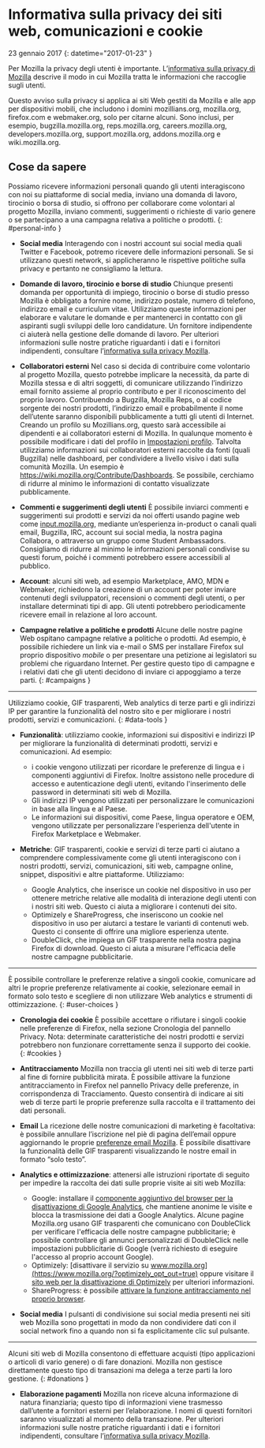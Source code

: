 # Informativa sulla privacy dei siti web, comunicazioni e cookie

23 gennaio 2017
{: datetime="2017-01-23" }

Per Mozilla la privacy degli utenti è importante. L’[informativa sulla privacy di Mozilla](https://www.mozilla.org/privacy/) descrive il modo in cui Mozilla tratta le informazioni che raccoglie sugli utenti.

Questo avviso sulla privacy si applica ai siti Web gestiti da Mozilla e alle app per dispositivi mobili, che includono i domini mozillians.org, mozilla.org, firefox.com e webmaker.org, solo per citarne alcuni.  Sono inclusi, per esempio, bugzilla.mozilla.org, reps.mozilla.org, careers.mozilla.org, developers.mozilla.org, support.mozilla.org, addons.mozilla.org e wiki.mozilla.org.

## Cose da sapere

Possiamo ricevere informazioni personali quando gli utenti interagiscono con noi su piattaforme di social media, inviano una domanda di lavoro, tirocinio o borsa di studio, si offrono per collaborare come volontari al progetto Mozilla, inviano commenti, suggerimenti o richieste di vario genere o se partecipano a una campagna relativa a politiche o prodotti.
{: #personal-info }

* **Social media** Interagendo con i nostri account sui social media quali Twitter e Facebook, potremo ricevere delle informazioni personali. Se si utilizzano questi network, si applicheranno le rispettive politiche sulla privacy e pertanto ne consigliamo la lettura.

* **Domande di lavoro, tirocinio e borse di studio** Chiunque presenti domanda per opportunità di impiego, tirocinio o borse di studio presso Mozilla è obbligato a fornire nome, indirizzo postale, numero di telefono, indirizzo email e curriculum vitae. Utilizziamo queste informazioni per elaborare e valutare le domande e per mantenerci in contatto con gli aspiranti sugli sviluppi delle loro candidature. Un fornitore indipendente ci aiuterà nella gestione delle domande di lavoro. Per ulteriori informazioni sulle nostre pratiche riguardanti i dati e i fornitori indipendenti, consultare l’[informativa sulla privacy Mozilla](https://www.mozilla.org/privacy/).

* **Collaboratori esterni** Nel caso si decida di contribuire come volontario al progetto Mozilla, questo potrebbe implicare la necessità, da parte di Mozilla stessa e di altri soggetti, di comunicare utilizzando l’indirizzo email fornito assieme al proprio contributo e per il riconoscimento del proprio lavoro. Contribuendo a Bugzilla, Mozilla Reps, o al codice sorgente dei nostri prodotti, l’indirizzo email e probabilmente il nome dell’utente saranno disponibili pubblicamente a tutti gli utenti di Internet. Creando un profilo su Mozillians.org, questo sarà accessibile ai dipendenti e ai collaboratori esterni di Mozilla. In qualunque momento è possibile modificare i dati del profilo in [Impostazioni profilo](https://mozillians.org/user/edit). Talvolta utilizziamo informazioni sui collaboratori esterni raccolte da fonti (quali Bugzilla) nelle dashboard, per condividere a livello visivo i dati sulla comunità Mozilla. Un esempio è <https://wiki.mozilla.org/Contribute/Dashboards>. Se possibile, cerchiamo di ridurre al minimo le informazioni di contatto visualizzate pubblicamente.

* **Commenti e suggerimenti degli utenti** È possibile inviarci commenti e suggerimenti sui prodotti e servizi da noi offerti usando pagine web come [input.mozilla.org](https://input.mozilla.org/), mediante un’esperienza in-product o canali quali email, Bugzilla, IRC, account sui social media, la nostra pagina Collabora, o attraverso un gruppo come Student Ambassadors. Consigliamo di ridurre al minimo le informazioni personali condivise su questi forum, poiché i commenti potrebbero essere accessibili al pubblico.

* **Account**: alcuni siti web, ad esempio Marketplace, AMO, MDN e Webmaker, richiedono la creazione di un account per poter inviare contenuti degli sviluppatori, recensioni o commenti degli utenti, o per installare determinati tipi di app.  Gli utenti potrebbero periodicamente ricevere email in relazione al loro account.

* **Campagne relative a politiche e prodotti**  Alcune delle nostre pagine Web ospitano campagne relative a politiche o prodotti. Ad esempio, è possibile richiedere un link via e-mail o SMS per installare Firefox sul proprio dispositivo *mobile* o per presentare una petizione ai legislatori su problemi che riguardano Internet. Per gestire questo tipo di campagne e i relativi dati che gli utenti decidono di inviare ci appoggiamo a terze parti.
{: #campaigns }

---------------------------------------

Utilizziamo cookie, GIF trasparenti, Web analytics di terze parti e gli indirizzi IP per garantire la funzionalità del nostro sito e per migliorare i nostri prodotti, servizi e comunicazioni.
{: #data-tools }

* **Funzionalità**: utilizziamo cookie, informazioni sui dispositivi e indirizzi IP per migliorare la funzionalità di determinati prodotti, servizi e comunicazioni. Ad esempio:
    * i cookie vengono utilizzati per ricordare le preferenze di lingua e i componenti aggiuntivi di Firefox. Inoltre assistono nelle procedure di accesso e autenticazione degli utenti, evitando l'inserimento delle password in determinati siti web di Mozilla.  
    * Gli indirizzi IP vengono utilizzati per personalizzare le comunicazioni in base alla lingua e al Paese.  
    * Le informazioni sui dispositivi, come Paese, lingua operatore e OEM, vengono utilizzate per personalizzare l'esperienza dell'utente in Firefox Marketplace e Webmaker.

* **Metriche**: GIF trasparenti, cookie e servizi di terze parti ci aiutano a comprendere complessivamente come gli utenti interagiscono con i nostri prodotti, servizi, comunicazioni, siti web, campagne online, snippet, dispositivi e altre piattaforme. Utilizziamo:
    * Google Analytics, che inserisce un cookie nel dispositivo in uso per ottenere metriche relative alle modalità di interazione degli utenti con i nostri siti web.      Questo ci aiuta a migliorare i contenuti dei sito.  
    * Optimizely e ShareProgress, che inseriscono un cookie nel dispositivo in uso per aiutarci a testare le varianti di contenuti web.  Questo ci consente di offrire una migliore esperienza utente.
    * DoubleClick, che impiega un GIF trasparente nella nostra pagina Firefox di download. Questo ci aiuta a misurare l'efficacia delle nostre campagne pubblicitarie.

---------------------------------------

È possibile controllare le preferenze relative a singoli cookie, comunicare ad altri le proprie preferenze relativamente ai cookie, selezionare eemail in formato solo testo e scegliere di non utilizzare Web analytics e strumenti di ottimizzazione.
{: #user-choices }

* **Cronologia dei cookie** È possibile accettare o rifiutare i singoli cookie nelle preferenze di Firefox, nella sezione Cronologia del pannello Privacy. Nota: determinate caratteristiche dei nostri prodotti e servizi potrebbero non funzionare correttamente senza il supporto dei cookie.
{: #cookies }

* **Antitracciamento** Mozilla non traccia gli utenti nei siti web di terze parti al fine di fornire pubblicità mirata. È possibile attivare la funzione antitracciamento in Firefox nel pannello Privacy delle preferenze, in corrispondenza di Tracciamento. Questo consentirà di indicare ai siti web di terze parti le proprie preferenze sulla raccolta e il trattamento dei dati personali.

* **Email** La ricezione delle nostre comunicazioni di marketing è facoltativa: è possibile annullare l’iscrizione nel piè di pagina dell’email oppure aggiornando le proprie [preferenze email Mozilla](https://www.mozilla.org/newsletter/recovery/). È possibile disattivare la funzionalità delle GIF trasparenti visualizzando le nostre email in formato “solo testo”.

* **Analytics e ottimizzazione**: attenersi alle istruzioni riportate di seguito per impedire la raccolta dei dati sulle proprie visite ai siti web Mozilla:
   *  Google: installare il [componente aggiuntivo del browser per la disattivazione di Google Analytics](https://tools.google.com/dlpage/gaoptout), che mantiene anonime le visite e blocca la trasmissione dei dati a Google Analytics. Alcune pagine Mozilla.org usano GIF trasparenti che comunicano con DoubleClick per verificare l'efficacia delle nostre campagne pubblicitarie; è possibile controllare gli annunci personalizzati di DoubleClick nelle impostazioni pubblicitarie di Google (verrà richiesto di eseguire l'accesso al proprio account Google).
   *  Optimizely: [disattivare il servizio su www.mozilla.org](https://www.mozilla.org/?optimizely_opt_out=true) oppure visitare il [sito web per la disattivazione di Optimizely](https://www.optimizely.com/opt_out) per ulteriori informazioni. 
   *  ShareProgress: è possibile [attivare la funzione antitracciamento nel proprio browser](https://support.mozilla.org/kb/how-do-i-turn-do-not-track-feature).

* **Social media** I pulsanti di condivisione sui social media presenti nei siti web Mozilla sono progettati in modo da non condividere dati con il social network fino a quando non si fa esplicitamente clic sul pulsante.

---------------------------------------

Alcuni siti web di Mozilla consentono di effettuare acquisti (tipo applicazioni o articoli di vario genere) o di fare donazioni. Mozilla non gestisce direttamente questo tipo di transazioni ma delega a terze parti la loro gestione.
{: #donations }

* **Elaborazione pagamenti** Mozilla non riceve alcuna informazione di natura finanziaria; questo tipo di informazioni viene trasmesso dall’utente a fornitori esterni per l’elaborazione. I nomi di questi fornitori saranno visualizzati al momento della transazione. Per ulteriori informazioni sulle nostre pratiche riguardanti i dati e i fornitori indipendenti, consultare l’[informativa sulla privacy Mozilla](https://www.mozilla.org/privacy/).
